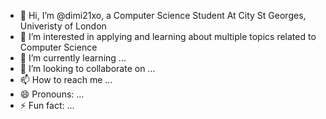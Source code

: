 - 👋 Hi, I’m @dimi21xo, a Computer Science Student At City St Georges, Univeristy of London
- 👀 I’m interested in applying and learning about multiple topics related to Computer Science
- 🌱 I’m currently learning ...
- 💞️ I’m looking to collaborate on ...
- 📫 How to reach me ...
- 😄 Pronouns: ...
- ⚡ Fun fact: ...

<!---
dimi21xo/dimi21xo is a ✨ special ✨ repository because its `README.md` (this file) appears on your GitHub profile.
You can click the Preview link to take a look at your changes.
--->
